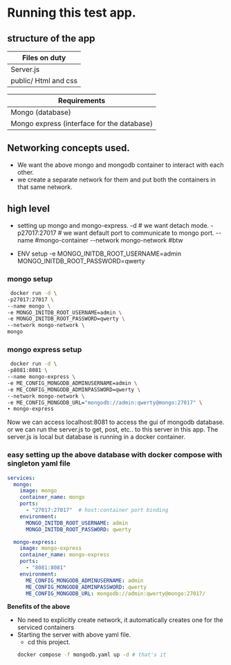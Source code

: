 # Running this test app. 

## structure of the app
| Files on duty |
| ------------- |
| Server.js |
| public/ Html and css|



| Requirements |
| ------------- |
| Mongo (database)|
| Mongo express (interface for the database) |




## Networking concepts used. 
* We want the above mongo and mongodb container to interact with each other.
* we create a separate network for them and put both the containers in that same network. 


## high level
* setting up mongo and mongo-express.
-d # we want detach mode.
-p27017:27017 # we want default port to communicate to mongo port.
--name #mongo-container
--network mongo-network #btw


* ENV setup
-e MONGO_INITDB_ROOT_USERNAME=admin MONGO_INITDB_ROOT_PASSWORD=qwerty


### mongo setup

```bash
 docker run -d \
-p27017:27017 \
--name mongo \
-e MONGO_INITDB_ROOT_USERNAME=admin \
-e MONGO_INITDB_ROOT_PASSWORD=qwerty \
--network mongo-network \
mongo
```



### mongo express setup
```bash
 docker run -d \
-p8081:8081 \
--name mongo-express \
-e ME_CONFIG_MONGODB_ADMINUSERNAME=admin \
-e ME_CONFIG_MONGODB_ADMINPASSWORD=qwerty \
--network mongo-network \
-e ME_CONFIG_MONGODB_URL="mongodb://admin:qwerty@mongo:27017" \
∙ mongo-express
```

Now we can access localhost:8081 to access the gui of mongodb database. 
or we can run the server.js to get, post, etc.. to this server in this app. The server.js is local but database is running in a docker container.


### easy setting up the above database with docker compose with singleton yaml file
```yaml
services:
  mongo:
    image: mongo
    container_name: mongo
    ports:
      - "27017:27017"  # host:container port binding
    environment:
      MONGO_INITDB_ROOT_USERNAME: admin
      MONGO_INITDB_ROOT_PASSWORD: qwerty

  mongo-express:
    image: mongo-express
    container_name: mongo-express
    ports:
      - "8081:8081"
    environment:
      ME_CONFIG_MONGODB_ADMINUSERNAME: admin
      ME_CONFIG_MONGODB_ADMINPASSWORD: qwerty
      ME_CONFIG_MONGODB_URL: mongodb://admin:qwerty@mongo:27017/
```
**Benefits of the above** 
* No need to explicitly create network, it automatically creates one for the serviced containers
* Starting the server with above yaml file. 
  * cd this project.
  ```bash
  docker compose -f mongodb.yaml up -d # that's it
  ```

